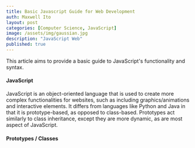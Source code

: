 ```yaml
---
title: Basic Javascript Guide for Web Development
auth: Maxwell Ito
layout: post
categories: [Computer Science, JavaScript]
image: /assets/img/gaussian.jpg
description: "JavaScript Web"
published: true
---
```


This article aims to provide a basic guide to JavaScript's functionality and syntax.

#### JavaScript
JavaScript is an object-oriented language that is used to create more complex functionalities for websites, such as including graphics/animations and interactive elements. It differs from languages like Python and Java in that it is prototype-based, as opposed to class-based. Prototypes act similarly to class inheritance, except they are more dynamic, as are most aspect of JavaScript.

#### Prototypes / Classes